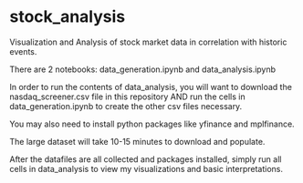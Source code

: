 # stock_analysis
Visualization and Analysis of stock market data in correlation with historic events.

There are 2 notebooks: data_generation.ipynb and data_analysis.ipynb

In order to run the contents of data_analysis, you will want to download the nasdaq_screener.csv file in this repository AND run the cells in data_generation.ipynb to create the other csv files necessary.

You may also need to install python packages like yfinance and mplfinance.

The large dataset will take 10-15 minutes to download and populate.

After the datafiles are all collected and packages installed, simply run all cells in data_analysis to view my visualizations and basic interpretations.
